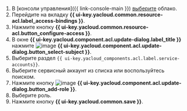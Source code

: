 1. В [консоли управления]({{ link-console-main }}) [выберите](../../resource-manager/operations/cloud/switch-cloud.md) облако.
1. Перейдите на вкладку **{{ ui-key.yacloud.common.resource-acl.label_access-bindings }}**.
1. Нажмите кнопку **{{ ui-key.yacloud.common.resource-acl.button_configure-access }}**.
1. В окне **{{ ui-key.yacloud.component.acl.update-dialog.label_title }}** нажмите ![image](../../_assets/console-icons/plus.svg) **{{ ui-key.yacloud.component.acl.update-dialog.button_select-subject }}**.
1. Выберите раздел `{{ ui-key.yacloud_components.acl.label.service-accounts}}`.
1. Выберите сервисный аккаунт из списка или воспользуйтесь поиском.
1. Нажмите кнопку ![image](../../_assets/console-icons/plus.svg) **{{ ui-key.yacloud.component.acl.update-dialog.button_add-role }}**.
1. Выберите роль.
1. Нажмите кнопку **{{ ui-key.yacloud.common.save }}**.